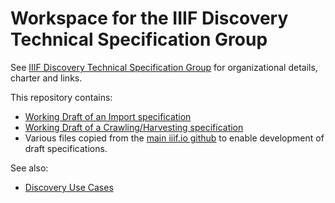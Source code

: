 # Workspace for the IIIF Discovery Technical Specification Group

See [IIIF Discovery Technical Specification Group](http://iiif.io/community/groups/discovery/) for organizational details, charter and links.

This repository contains:

  * [Working Draft of an Import specification](https://github.com/IIIF/discovery/blob/master/source/api/import/0.1/index.md)
  * [Working Draft of a Crawling/Harvesting specification](https://github.com/IIIF/discovery/blob/master/source/api/harvest/0.1/index.md)
  * Various files copied from the [main iiif.io github](https://github.com/IIIF/iiif.io) to enable development of draft specifications. 

See also:

  * [Discovery Use Cases](https://github.com/IIIF/iiif-stories/issues?q=is%3Aissue+is%3Aopen+label%3Adiscovery)
